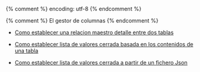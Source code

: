 {% comment %} encoding: utf-8 {% endcomment %}

{% comment %} El gestor de columnas {% endcomment %}

* [Como establecer una relacion maestro detalle entre dos tablas](./maestro_detalle)

* [Como establecer lista de valores cerrada basada en los contenidos de una tabla](lista_de_valores_basada_en_tabla)

* [Como establecer lista de valores cerrada a partir de un fichero Json](lista_de_valores_basada_en_json/index.md)
